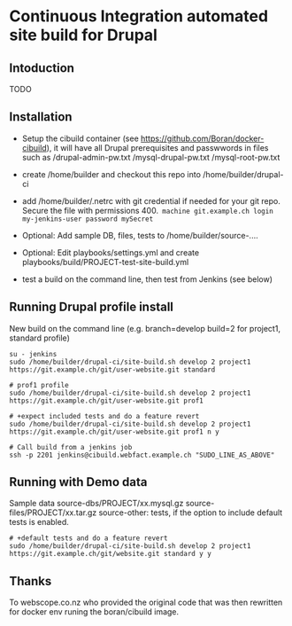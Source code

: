 Continuous Integration automated site build for Drupal
======================================================

Intoduction
-----------
TODO

Installation
---------------
 - Setup the cibuild container (see https://github.com/Boran/docker-cibuild), it will have all Drupal prerequisites and passwwords in files such as /drupal-admin-pw.txt /mysql-drupal-pw.txt /mysql-root-pw.txt
 - create /home/builder and checkout this repo into /home/builder/drupal-ci
 - add /home/builder/.netrc with git credential if needed for your git repo. Secure the file with permissions 400.```
machine git.example.ch
login my-jenkins-user
password mySecret```

 - Optional: Add sample DB, files, tests to /home/builder/source-....
 - Optional: Edit playbooks/settings.yml and create playbooks/build/PROJECT-test-site-build.yml
 - test a build on the command line, then test from Jenkins (see below)


Running Drupal profile install
------------------------------
New build on the command line (e.g. branch=develop build=2 for project1, standard profile)
```
su - jenkins
sudo /home/builder/drupal-ci/site-build.sh develop 2 project1 https://git.example.ch/git/user-website.git standard

# prof1 profile
sudo /home/builder/drupal-ci/site-build.sh develop 2 project1 https://git.example.ch/git/user-website.git prof1

# +expect included tests and do a feature revert
sudo /home/builder/drupal-ci/site-build.sh develop 2 project1 https://git.example.ch/git/user-website.git prof1 n y

# Call build from a jenkins job
ssh -p 2201 jenkins@cibuild.webfact.example.ch "SUDO_LINE_AS_ABOVE"
```



Running with Demo data
-----------------------
Sample data
  source-dbs/PROJECT/xx.mysql.gz
  source-files/PROJECT/xx.tar.gz
  source-other: tests, if the option to include default tests is enabled. 

```
# +default tests and do a feature revert
sudo /home/builder/drupal-ci/site-build.sh develop 2 project1 https://git.example.ch/git/website.git standard y y
```
## Thanks ##
To webscope.co.nz who provided the original code that was then rewritten for docker env runing the boran/cibuild image.


